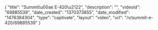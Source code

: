 {
    "title": "Summit\u00ae E-420\u2122",
    "description": "",
    "videoid": "69885539",
    "date_created": "1370373855",
    "date_modified": "1476384304",
    "type": "captivate",
    "layout": "video",
    "url": "\/v\/summit-e-420\/69885539"
}